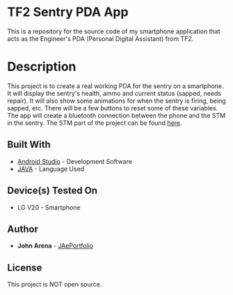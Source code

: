 # TF2 Sentry PDA App
This is a repository for the source code of my smartphone application that 
acts as the Engineer's PDA (Personal Digital Assistant) from TF2. 

# Description
This project is to create a real working PDA for the sentry on a smartphone.
It will display the sentry's health, ammo and current status (sapped, needs repair).
It will also show some animations for when the sentry is firing, being sapped, etc. 
There will be a few buttons to reset some of these variables. The app will 
create a bluetooth connection between the phone and the STM in the sentry. 
The STM part of the project can be found
[here](https://github.com/JAePortfolio/sentryTF2).


## Built With
* [Android Studio](https://developer.android.com/studio/intro) - Development Software
* [JAVA](https://en.wikipedia.org/wiki/Java_(programming_language)) - Language Used

## Device(s) Tested On
* LG V20 - Smartphone

## Author
* **John Arena** - [JAePortfolio](https://github.com/JAePortfolio)

## License
This project is NOT open source.
